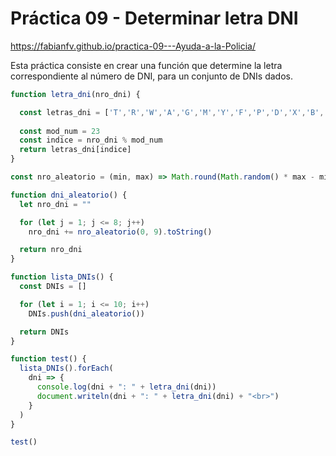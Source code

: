 # Práctica 09 - Determinar letra DNI

https://fabianfv.github.io/practica-09---Ayuda-a-la-Policia/

Esta práctica consiste en crear una función que determine la letra correspondiente al número de DNI, para un conjunto de DNIs dados.

```javascript
function letra_dni(nro_dni) {

  const letras_dni = ['T','R','W','A','G','M','Y','F','P','D','X','B','N','J','Z','S','Q','V','H','L','C','K','E']
 
  const mod_num = 23
  const indice = nro_dni % mod_num
  return letras_dni[indice]
}

const nro_aleatorio = (min, max) => Math.round(Math.random() * max - min)

function dni_aleatorio() {
  let nro_dni = ""

  for (let j = 1; j <= 8; j++)
    nro_dni += nro_aleatorio(0, 9).toString()

  return nro_dni
}

function lista_DNIs() {
  const DNIs = []

  for (let i = 1; i <= 10; i++)
    DNIs.push(dni_aleatorio())

  return DNIs
}

function test() {
  lista_DNIs().forEach(
    dni => {
      console.log(dni + ": " + letra_dni(dni))
      document.writeln(dni + ": " + letra_dni(dni) + "<br>")
    }
  )
}

test()
```

